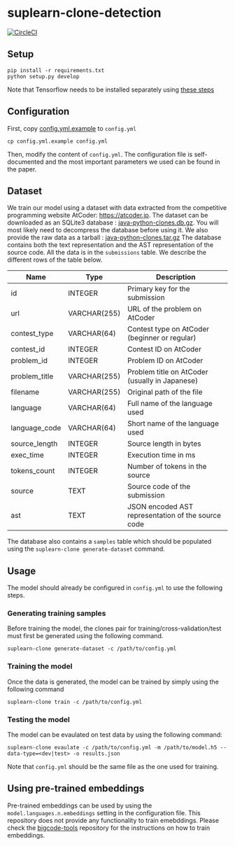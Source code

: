 # suplearn-clone-detection

[![CircleCI](https://circleci.com/gh/danhper/suplearn-clone-detection.svg?style=svg&circle-token=738ac3f3e6453f2beef09c2bf1a2e72d2a959ee0)](https://circleci.com/gh/tuvistavie/suplearn-clone-detection)

## Setup

```
pip install -r requirements.txt
python setup.py develop
```

Note that Tensorflow needs to be installed separately using [these steps][tensorflow-install]

## Configuration

First, copy [config.yml.example](./config.yml.example) to `config.yml`

```
cp config.yml.example config.yml
```

Then, modify the content of `config.yml`. The configuration file is
self-documented and the most important parameters we used can be found in the paper.

## Dataset

We train our model using a dataset with data extracted from the competitive programming website AtCoder: https://atcoder.jp.
The dataset can be downloaded as an SQLite3 database : [java-python-clones.db.gz][cross-language-clones-db].
You will most likely need to decompress the database before using it.
We also provide the raw data as a tarball : [java-python-clones.tar.gz][cross-language-clones-tar]
The database contains both the text representation and the AST representation
of the source code. All the data is in the `submissions` table. We describe
the different rows of the table below.

Name | Type | Description
-----|------|------------
id | INTEGER | Primary key for the submission
url | VARCHAR(255) | URL of the problem on AtCoder
contest_type | VARCHAR(64) | Contest type on AtCoder (beginner or regular)
contest_id | INTEGER | Contest ID on AtCoder
problem_id | INTEGER | Problem ID on AtCoder
problem_title | VARCHAR(255) | Problem title on AtCoder (usually in Japanese)
filename | VARCHAR(255) | Original path of the file
language | VARCHAR(64) | Full name of the language used
language_code | VARCHAR(64) | Short name of the language used
source_length | INTEGER | Source length in bytes
exec_time | INTEGER | Execution time in ms
tokens_count | INTEGER | Number of tokens in the source
source | TEXT | Source code of the submission
ast | TEXT | JSON encoded AST representation of the source code

The database also contains a `samples` table which should be populated
using the `suplearn-clone generate-dataset` command.

## Usage

The model should already be configured in `config.yml` to use the following steps.

### Generating training samples

Before training the model, the clones pair for training/cross-validation/test must first be generated using the following command.

```
suplearn-clone generate-dataset -c /path/to/config.yml
```

### Training the model

Once the data is generated, the model can be trained
by simply using the following command

```
suplearn-clone train -c /path/to/config.yml
```

### Testing the model

The model can be evaulated on test data by using the following command:

```
suplearn-clone evaulate -c /path/to/config.yml -m /path/to/model.h5 --data-type=<dev|test> -o results.json 
```

Note that `config.yml` should be the same file as the one used for training.

## Using pre-trained embeddings

Pre-trained embeddings can be used by using the `model.languages.n.embeddings`
setting in the configuration file.
This repository does not provide any functionality to train emebddings.
Please check the [bigcode-tools][bigcode-tools] repository for the instructions
on how to train embeddings.


[tensorflow-install]: https://www.tensorflow.org/install
[cross-language-clones-db]: https://static.perez.sh/uploads/2019/cross-language-clone-detection/java-python-clones.db.gz
[cross-language-clones-tar]: https://static.perez.sh/uploads/2019/cross-language-clone-detection/java-python-clones.tar.gz
[bigcode-tools]: https://github.com/danhper/bigcode-tools
